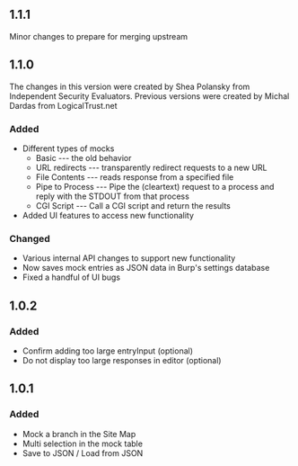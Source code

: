 ## 1.1.1
Minor changes to prepare for merging upstream

## 1.1.0
The changes in this version were created by Shea Polansky from Independent Security Evaluators. Previous versions were created by Michal Dardas from LogicalTrust.net

### Added
- Different types of mocks
    - Basic --- the old behavior
    - URL redirects --- transparently redirect requests to a new URL
    - File Contents --- reads response from a specified file
    - Pipe to Process --- Pipe the (cleartext) request to a process and reply with the STDOUT from that process
    - CGI Script --- Call a CGI script and return the results
- Added UI features to access new functionality

### Changed
- Various internal API changes to support new functionality
- Now saves mock entries as JSON data in Burp's settings database
- Fixed a handful of UI bugs

## 1.0.2
### Added
- Confirm adding too large entryInput (optional)
- Do not display too large responses in editor (optional)

## 1.0.1
### Added
- Mock a branch in the Site Map
- Multi selection in the mock table
- Save to JSON / Load from JSON
